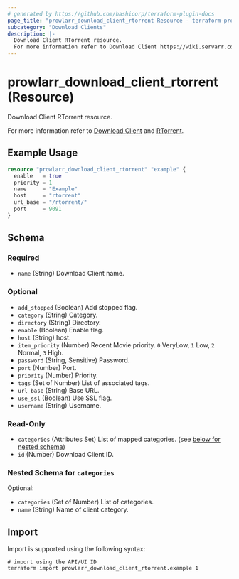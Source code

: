 ```yaml
---
# generated by https://github.com/hashicorp/terraform-plugin-docs
page_title: "prowlarr_download_client_rtorrent Resource - terraform-provider-prowlarr"
subcategory: "Download Clients"
description: |-
  Download Client RTorrent resource.
  For more information refer to Download Client https://wiki.servarr.com/prowlarr/settings#download-clients and RTorrent https://wiki.servarr.com/prowlarr/supported#rtorrent.
---
```


# prowlarr_download_client_rtorrent (Resource)

<!-- subcategory:Download Clients -->Download Client RTorrent resource.
For more information refer to [Download Client](https://wiki.servarr.com/prowlarr/settings#download-clients) and [RTorrent](https://wiki.servarr.com/prowlarr/supported#rtorrent).

## Example Usage

```terraform
resource "prowlarr_download_client_rtorrent" "example" {
  enable   = true
  priority = 1
  name     = "Example"
  host     = "rtorrent"
  url_base = "/rtorrent/"
  port     = 9091
}
```

<!-- schema generated by tfplugindocs -->
## Schema

### Required

- `name` (String) Download Client name.

### Optional

- `add_stopped` (Boolean) Add stopped flag.
- `category` (String) Category.
- `directory` (String) Directory.
- `enable` (Boolean) Enable flag.
- `host` (String) host.
- `item_priority` (Number) Recent Movie priority. `0` VeryLow, `1` Low, `2` Normal, `3` High.
- `password` (String, Sensitive) Password.
- `port` (Number) Port.
- `priority` (Number) Priority.
- `tags` (Set of Number) List of associated tags.
- `url_base` (String) Base URL.
- `use_ssl` (Boolean) Use SSL flag.
- `username` (String) Username.

### Read-Only

- `categories` (Attributes Set) List of mapped categories. (see [below for nested schema](#nestedatt--categories))
- `id` (Number) Download Client ID.

<a id="nestedatt--categories"></a>
### Nested Schema for `categories`

Optional:

- `categories` (Set of Number) List of categories.
- `name` (String) Name of client category.

## Import

Import is supported using the following syntax:

```shell
# import using the API/UI ID
terraform import prowlarr_download_client_rtorrent.example 1
```
